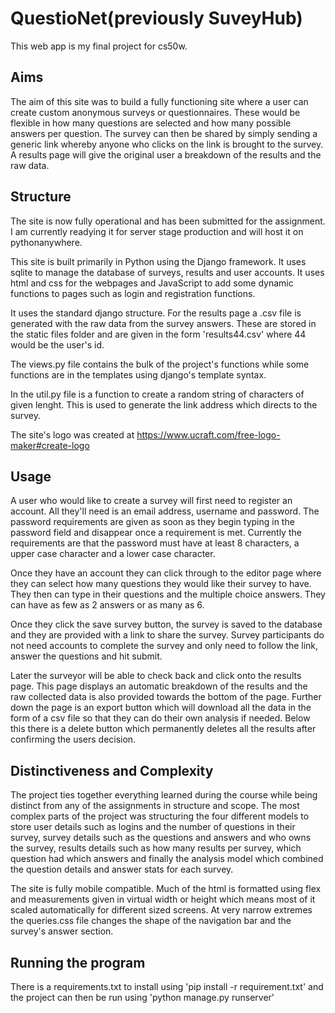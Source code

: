 # QuestioNet(previously SuveyHub)

This web app is my final project for cs50w.

## Aims

The aim of this site was to build a fully functioning site where a user can create custom anonymous surveys or questionnaires. These would be flexible in how many questions are selected and how many possible answers per question. The survey can then be shared by simply sending a generic link whereby anyone who clicks on the link is brought to the survey. A results page will give the original user a breakdown of the results and the raw data.

## Structure

The site is now fully operational and has been submitted for the assignment. I am currently readying it for server stage production and will host it on pythonanywhere.

This site is built primarily in Python using the Django framework. It uses sqlite to manage the database of surveys, results and user accounts. It uses html and css for the webpages and JavaScript to add some dynamic functions to pages such as login and registration functions.

It uses the standard django structure. For the results page a .csv file is generated with the raw data from the survey answers. These are stored in the static files folder and are given in the form 'results44.csv' where 44 would be the user's id.

The views.py file contains the bulk of the project's functions while some functions are in the templates using django's template syntax.

In the util.py file is a function to create a random string of characters of given lenght. This is used to generate the link address which directs to the survey.

The site's logo was created at https://www.ucraft.com/free-logo-maker#create-logo

## Usage

A user who would like to create a survey will first need to register an account. All they'll need is an email address, username and password. The password requirements are given as soon as they begin typing in the password field and disappear once a requirement is met. Currently the requirements are that the password must have at least 8 characters, a upper case character and a lower case character.

Once they have an account they can click through to the editor page where they can select how many questions they would like their survey to have. They then can type in their questions and the multiple choice answers. They can have as few as 2 answers or as many as 6.

Once they click the save survey button, the survey is saved to the database and they are provided with a link to share the survey. Survey participants do not need accounts to complete the survey and only need to follow the link, answer the questions and hit submit.

Later the surveyor will be able to check back and click onto the results page. This page displays an automatic breakdown of the results and the raw collected data is also provided towards the bottom of the page. Further down the page is an export button which will download all the data in the form of a csv file so that they can do their own analysis if needed. Below this there is a delete button which permanently deletes all the results after confirming the users decision.

## Distinctiveness and Complexity

The project ties together everything learned during the course while being distinct from any of the assignments in structure and scope.
The most complex parts of the project was structuring the four different models to store user details such as logins and the number of questions in their survey, survey details such as the questions and answers and who owns the survey, results details such as how many results per survey, which question had which answers and finally the analysis model which combined the question details and answer stats for each survey.

The site is fully mobile compatible. Much of the html is formatted using flex and measurements given in virtual width or height which means most of it scaled automatically for different sized screens. At very narrow extremes the queries.css file changes the shape of the navigation bar and the survey's answer section.

## Running the program

There is a requirements.txt to install using 'pip install -r requirement.txt' and the project can then be run using 'python manage.py runserver'